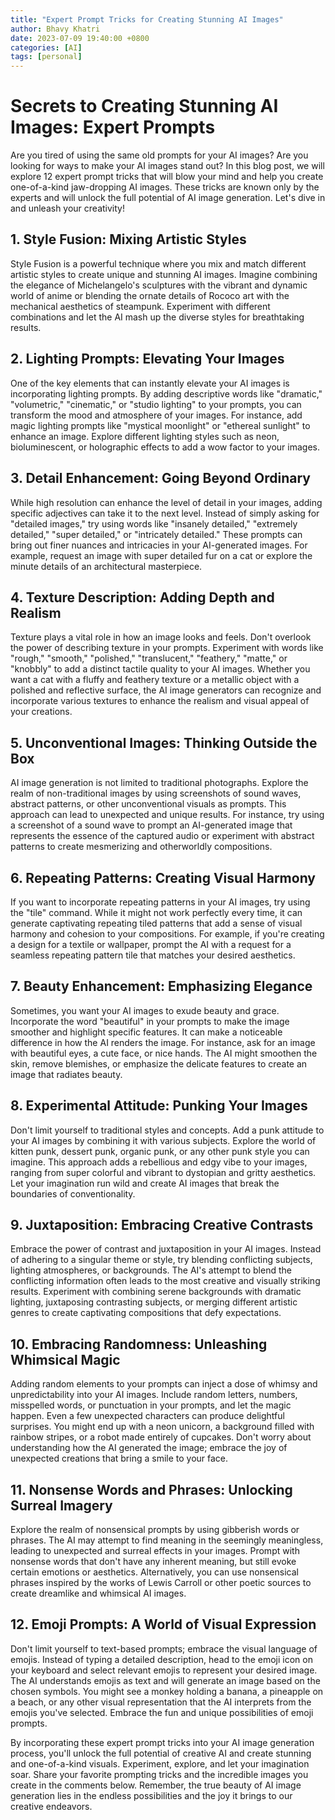 ```yaml
---
title: "Expert Prompt Tricks for Creating Stunning AI Images"
author: Bhavy Khatri
date: 2023-07-09 19:40:00 +0800
categories: [AI]
tags: [personal]
---
```

# Secrets to Creating Stunning AI Images: Expert Prompts

Are you tired of using the same old prompts for your AI images? Are you looking for ways to make your AI images stand out? In this blog post, we will explore 12 expert prompt tricks that will blow your mind and help you create one-of-a-kind jaw-dropping AI images. These tricks are known only by the experts and will unlock the full potential of AI image generation. Let's dive in and unleash your creativity!

## 1. Style Fusion: Mixing Artistic Styles

Style Fusion is a powerful technique where you mix and match different artistic styles to create unique and stunning AI images. Imagine combining the elegance of Michelangelo's sculptures with the vibrant and dynamic world of anime or blending the ornate details of Rococo art with the mechanical aesthetics of steampunk. Experiment with different combinations and let the AI mash up the diverse styles for breathtaking results.

## 2. Lighting Prompts: Elevating Your Images

One of the key elements that can instantly elevate your AI images is incorporating lighting prompts. By adding descriptive words like "dramatic," "volumetric," "cinematic," or "studio lighting" to your prompts, you can transform the mood and atmosphere of your images. For instance, add magic lighting prompts like "mystical moonlight" or "ethereal sunlight" to enhance an image. Explore different lighting styles such as neon, bioluminescent, or holographic effects to add a wow factor to your images.

## 3. Detail Enhancement: Going Beyond Ordinary

While high resolution can enhance the level of detail in your images, adding specific adjectives can take it to the next level. Instead of simply asking for "detailed images," try using words like "insanely detailed," "extremely detailed," "super detailed," or "intricately detailed." These prompts can bring out finer nuances and intricacies in your AI-generated images. For example, request an image with super detailed fur on a cat or explore the minute details of an architectural masterpiece.

## 4. Texture Description: Adding Depth and Realism

Texture plays a vital role in how an image looks and feels. Don't overlook the power of describing texture in your prompts. Experiment with words like "rough," "smooth," "polished," "translucent," "feathery," "matte," or "knobbly" to add a distinct tactile quality to your AI images. Whether you want a cat with a fluffy and feathery texture or a metallic object with a polished and reflective surface, the AI image generators can recognize and incorporate various textures to enhance the realism and visual appeal of your creations.

## 5. Unconventional Images: Thinking Outside the Box

AI image generation is not limited to traditional photographs. Explore the realm of non-traditional images by using screenshots of sound waves, abstract patterns, or other unconventional visuals as prompts. This approach can lead to unexpected and unique results. For instance, try using a screenshot of a sound wave to prompt an AI-generated image that represents the essence of the captured audio or experiment with abstract patterns to create mesmerizing and otherworldly compositions.

## 6. Repeating Patterns: Creating Visual Harmony

If you want to incorporate repeating patterns in your AI images, try using the "tile" command. While it might not work perfectly every time, it can generate captivating repeating tiled patterns that add a sense of visual harmony and cohesion to your compositions. For example, if you're creating a design for a textile or wallpaper, prompt the AI with a request for a seamless repeating pattern tile that matches your desired aesthetics.

## 7. Beauty Enhancement: Emphasizing Elegance

Sometimes, you want your AI images to exude beauty and grace. Incorporate the word "beautiful" in your prompts to make the image smoother and highlight specific features. It can make a noticeable difference in how the AI renders the image. For instance, ask for an image with beautiful eyes, a cute face, or nice hands. The AI might smoothen the skin, remove blemishes, or emphasize the delicate features to create an image that radiates beauty.

## 8. Experimental Attitude: Punking Your Images

Don't limit yourself to traditional styles and concepts. Add a punk attitude to your AI images by combining it with various subjects. Explore the world of kitten punk, dessert punk, organic punk, or any other punk style you can imagine. This approach adds a rebellious and edgy vibe to your images, ranging from super colorful and vibrant to dystopian and gritty aesthetics. Let your imagination run wild and create AI images that break the boundaries of conventionality.

## 9. Juxtaposition: Embracing Creative Contrasts

Embrace the power of contrast and juxtaposition in your AI images. Instead of adhering to a singular theme or style, try blending conflicting subjects, lighting atmospheres, or backgrounds. The AI's attempt to blend the conflicting information often leads to the most creative and visually striking results. Experiment with combining serene backgrounds with dramatic lighting, juxtaposing contrasting subjects, or merging different artistic genres to create captivating compositions that defy expectations.

## 10. Embracing Randomness: Unleashing Whimsical Magic

Adding random elements to your prompts can inject a dose of whimsy and unpredictability into your AI images. Include random letters, numbers, misspelled words, or punctuation in your prompts, and let the magic happen. Even a few unexpected characters can produce delightful surprises. You might end up with a neon unicorn, a background filled with rainbow stripes, or a robot made entirely of cupcakes. Don't worry about understanding how the AI generated the image; embrace the joy of unexpected creations that bring a smile to your face.

## 11. Nonsense Words and Phrases: Unlocking Surreal Imagery

Explore the realm of nonsensical prompts by using gibberish words or phrases. The AI may attempt to find meaning in the seemingly meaningless, leading to unexpected and surreal effects in your images. Prompt with nonsense words that don't have any inherent meaning, but still evoke certain emotions or aesthetics. Alternatively, you can use nonsensical phrases inspired by the works of Lewis Carroll or other poetic sources to create dreamlike and whimsical AI images.

## 12. Emoji Prompts: A World of Visual Expression

Don't limit yourself to text-based prompts; embrace the visual language of emojis. Instead of typing a detailed description, head to the emoji icon on your keyboard and select relevant emojis to represent your desired image. The AI understands emojis as text and will generate an image based on the chosen symbols. You might see a monkey holding a banana, a pineapple on a beach, or any other visual representation that the AI interprets from the emojis you've selected. Embrace the fun and unique possibilities of emoji prompts.

By incorporating these expert prompt tricks into your AI image generation process, you'll unlock the full potential of creative AI and create stunning and one-of-a-kind visuals. Experiment, explore, and let your imagination soar. Share your favorite prompting tricks and the incredible images you create in the comments below. Remember, the true beauty of AI image generation lies in the endless possibilities and the joy it brings to our creative endeavors.
